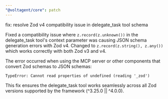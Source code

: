 ```yaml
---
"@voltagent/core": patch
---
```


fix: resolve Zod v4 compatibility issue in delegate_task tool schema

Fixed a compatibility issue where `z.record(z.unknown())` in the delegate_task tool's context parameter was causing JSON schema generation errors with Zod v4. Changed to `z.record(z.string(), z.any())` which works correctly with both Zod v3 and v4.

The error occurred when using the MCP server or other components that convert Zod schemas to JSON schemas:

```
TypeError: Cannot read properties of undefined (reading '_zod')
```

This fix ensures the delegate_task tool works seamlessly across all Zod versions supported by the framework (^3.25.0 || ^4.0.0).
